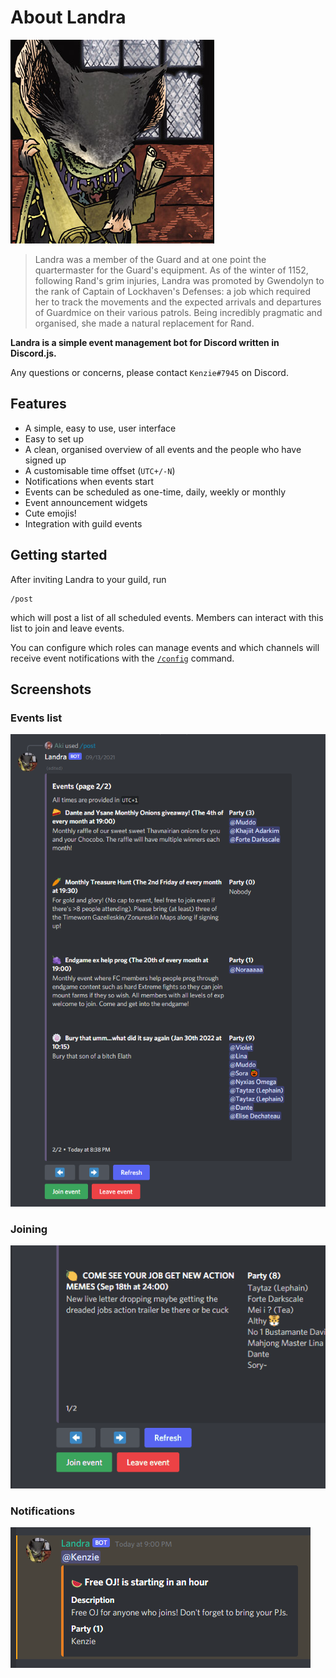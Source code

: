 # About Landra

![](media/landra.png)

> Landra was a member of the Guard and at one point the quartermaster for the Guard's equipment. As of the winter of 1152, following Rand's grim injuries, Landra was promoted by Gwendolyn to the rank of Captain of Lockhaven's Defenses: a job which required her to track the movements and the expected arrivals and departures of Guardmice on their various patrols. Being incredibly pragmatic and organised, she made a natural replacement for Rand.

**Landra is a simple event management bot for Discord written in Discord.js.**

Any questions or concerns, please contact `Kenzie#7945` on Discord.

## Features
- A simple, easy to use, user interface
- Easy to set up
- A clean, organised overview of all events and the people who have signed up
- A customisable time offset (`UTC+/-N`)
- Notifications when events start
- Events can be scheduled as one-time, daily, weekly or monthly
- Event announcement widgets
- Cute emojis!
- Integration with guild events

## Getting started
After inviting Landra to your guild, run
```discord
/post
```
which will post a list of all scheduled events. Members can interact with this list to join and leave events.

You can configure which roles can manage events and which channels will receive event notifications with the [`/config`](commands#config) command.



## Screenshots
### Events list
![list](media/list.png)

### Joining
![join](media/join.gif)

### Notifications
![notification](media/noti.png)

